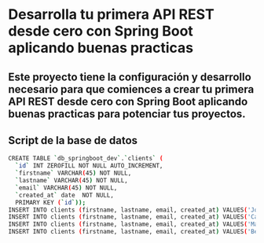 # Desarrolla tu primera API REST desde cero con Spring Boot aplicando buenas practicas

## Este proyecto tiene la configuración y desarrollo necesario para que comiences a crear tu primera API REST desde cero con Spring Boot aplicando buenas practicas para potenciar tus proyectos.

## Script de la base de datos

```bash
CREATE TABLE `db_springboot_dev`.`clients` (
  `id` INT ZEROFILL NOT NULL AUTO_INCREMENT,
  `firstname` VARCHAR(45) NOT NULL,
  `lastname` VARCHAR(45) NOT NULL,
  `email` VARCHAR(45) NOT NULL,
  `created_at` date  NOT NULL,
  PRIMARY KEY (`id`));
INSERT INTO clients (firstname, lastname, email, created_at) VALUES('Joel', 'Jurado', 'juradoec@yahoo.com', '2023-08-01');
INSERT INTO clients (firstname, lastname, email, created_at) VALUES('Carlos', 'Miranda', 'mirandaTr98@gmail.com', '2023-08-02');
INSERT INTO clients (firstname, lastname, email, created_at) VALUES('Marcela', 'Sanchez', 'schMarce@itb.com', '2023-08-03');
INSERT INTO clients (firstname, lastname, email, created_at) VALUES('Ben', 'Tennyson', 'ben10@cn.com', '2023-08-04');
```
